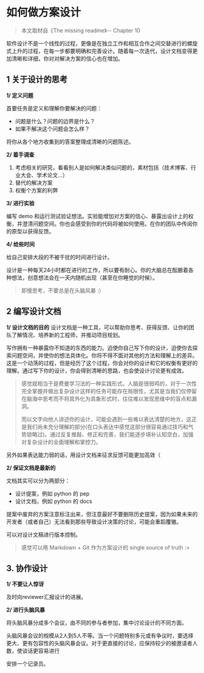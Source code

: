 # 如何做方案设计

> 本文取材自《The missing readme》-- Chapter 10

软件设计不是一个线性的过程，更像是在独立工作和相互合作之间交替进行的螺旋式上升的过程，在每一步都要明确和完善设计。随着每一次迭代，设计文档变得更加清晰和详细，你对对解决方案的信心也在增加。

## 1 关于设计的思考

**1/ 定义问题**

首要任务是定义和理解你要解决的问题：

- 问题是什么？问题的边界是什么？
- 如果不解决这个问题会怎么样？

将你从各个地方收集到的答案整理成清晰的问题陈述。

**2/ 着手调查**

1. 考虑相关的研究，看看别人是如何解决类似问题的，素材包括（技术博客、行业大会、学术论文...）
2. 替代的解决方案
3. 权衡个方案的利弊

**3/ 进行实验**

编写 demo 和运行测试验证想法。实验能增加对方案的信心、暴露出设计上的权衡，并澄清问题空间。你也会感受到你的代码将被如何使用。在你的团队中传阅你的原型以获得反馈。

**4/ 给些时间**

给自己安排大段的不被干扰的时间进行设计。

设计是一种每天24小时都在进行的工作，所以要有耐心。你的大脑总在酝酿着各种想法，创意想法会在一天内随机出现（甚至在你睡觉的时候）。



>  即慢思考，不要总是在头脑风暴 :）

## 2 编写设计文档

**1/ 设计文档的目的**
设计文档是一种工具，可以帮助你思考、获得反馈、让你的团队了解情况、培养新的工程师，并推动项目规划。

写作拥有一种暴露你不知道的东西的能力。迫使你自己写下你的设计，迫使你去探索问题空间，并使你的想法具体化。你将不得不面对其他的方法和理解上的差异。这是一个动荡的过程，但是经历了这个过程，你会对你的设计和它的权衡有更好的理解。通过写下你的设计，你会得到清晰的思路，也会使设计讨论更有成效。

> 感觉就相当于是费曼学习法的一种实践形式。人脑是很弱鸡的，对于一次性完全掌握并做出复杂设计这样的任务可能存在局限性，尤其是当我们仅停留在脑海中思考而不将其外化为具象形式时，往往难以发现思维中的盲点和漏洞。
>
> 而以文字向他人讲述你的设计，可能会遇到一些难以表达清楚的地方，这正是我们尚未充分理解的部分(在口头表达中感觉这部分很容易通过技巧和气势锁略过)。通过反复推敲、修正和完善，我们能逐步填补认知空白，加强对复杂设计的全面理解和掌控力。

另外如果表达能力弱的话，用设计文档来征求反馈可能更加高效（

**2/ 保证文档是最新的**

文档其实可以分为两部分：

- 设计提案，例如 python 的 pep
- 设计文档，例如 python 的 docs

提案中废弃的方案注意标注出来，但注意最好不要删除历史提案，因为如果未来的开发者（或者自己）无法看到那些导致设计决策的讨论，可能会重蹈覆辙。

可以对设计文稿进行版本控制。

> 感觉可以用 Markdown + Git 作为方案设计的 single source of truth :>



## 3. 协作设计

**1/ 不要让人惊讶**

及时向reviewer汇报设计的进展。

**2/ 进行头脑风暴**

将头脑风暴分成多个会议，由不同的参与者参加，集中讨论设计的不同方面。

头脑风暴会议的规模从2人到5人不等。当一个问题特别多元或有争议时，要选择更大、更有包容性的头脑风暴会议。对于更直接的讨论，应保持较少的被邀请者人数，使谈话更容易进行

安排一个记录员。

